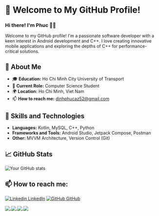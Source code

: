 # 👋 Welcome to My GitHub Profile!

### Hi there! I'm Phuc 👨‍💻

Welcome to my GitHub profile! I'm a passionate software developer with a keen interest in Android development and C++. I love creating innovative mobile applications and exploring the depths of C++ for performance-critical solutions.

## 🌟 About Me

- 🎓 **Education:** Ho Chi Minh City University of Transport
- 💼 **Current Role:** Computer Science Student
- 🌍 **Location:** Ho Chi Minh, Viet Nam
- 📫 **How to reach me:** dinhphucaz52@gmail.com

## 🚀 Skills and Technologies

- **Languages:** Kotlin, MySQL, C++, Python
- **Frameworks and Tools:** Android Studio, Jetpack Compose, Postman
- **Other:** MVVM Architecture, Version Control (Git)
## 📈 GitHub Stats

![Your GitHub stats](https://github-readme-stats.vercel.app/api?username=dinhphucaz52&show_icons=true&theme=radical)


## 📫 How to reach me: 

[![Linkedin](https://i.stack.imgur.com/gVE0j.png) LinkedIn](https://www.linkedin.com/in/dinhphucaz52/)      [![GitHub](https://i.stack.imgur.com/tskMh.png) GitHub](https://github.com/dinhphucaz52/)


<a href="https://github.com/dinhphucaz52/MUSIC-APP/">
  <img align="center" src="https://github-readme-stats.anuraghazra1.vercel.app/api/pin/?username=dinhphucaz2005&repo=MUSIC-APP&theme=radical" />
</a> 

<a href="https://github.com/dinhphucaz2005/Food-Ordering">
  <img align="center" src="https://github-readme-stats-anuraghazra1.vercel.app/api/pin/?username=dinhphucaz2005&repo=Food-Ordering&theme=radical" />
</a>

<a href="https://github.com/dinhphucaz52/Ford---Furkerson/">
  <img align="center" src="https://github-readme-stats.anuraghazra1.vercel.app/api/pin/?username=dinhphucaz52&repo=Ford---Furkerson&theme=radical" />
</a>

<a href="https://github.com/dinhphucaz52/ALGORITHM/">
  <img align="center" src="https://github-readme-stats.anuraghazra1.vercel.app/api/pin/?username=dinhphucaz52&repo=ALGORITHM&theme=radical" />
</a>


